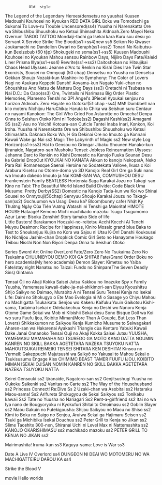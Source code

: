                Old  style
The Legend of the Legendary Heroes(densetsu no yuusha)
Kuusen Madoushi Kouhosei no Kyoukan
RED DATA GIRL
Boku wa Tomodachi ga Sukunai
To Love-ru Trouble Uncensored(ss4)
Yuusha ni Narenakatta Ore wa Shibushibu Shuushoku wo Ketsui Shimashita
Aldnoah.Zero
Mayoi Neko Overrun!
TABOO TATTOO
Mondaiji-tachi ga Isekai kara Kuru sou desu yo
Servant X Service
Strike The Blood(ss1->ss4)new ss5
Seikon No Qwaser 
Joukamachi no Dandelion
Owari no Seraph(ss1->ss2)
Tonari No Kaibutsu-kun
Beelzebub (60 tập)
Shokugeki no soma(ss1->ss5)
Kuusen Madoushi Kouhosei no Kyoukan
Mahou sensou
Rainbow Days, Nijiiro Days
Fate/Kaleid Liner Prisma Illya(ss1->ss4)
Rewrite(ss1->ss2)
Daitoshokan no Hitsujikai
Chaos Head
Ulysses: Jeanne d'Arc to Renkin no Kishi
Dies Irae
Twin Star Exorcists, Sousei no Onmyouji (50 chap)
Densetsu no Yuusha no Densetsu
Gekkan Shoujo Nozaki-kun
Mashiro-iro Symphony: The Color of Lovers
Nagi no Asukara
Keppeki Danshi! Aoyama-kun
Nagato Yuki-chan no Shoushitsu
Ano Natsu de Matteru
Dog Days (ss3)
Oretachi ni Tsubasa wa Nai
D.C.: Da Capo(ss3)
Ore, Twintails ni Narimasu
Big Order
Plastic Memories, Plamemo
Tenshi no 3P! Angel's 3Piece!
Kyoukai senjou no horizon 
Aldnoah. Zero
Hayate no Gotoku!(51 chap -ss4)
MM!
 Dumbbell nan kilo moteru
Nichijou
HaruChika: Haruta to Chika wa Seishun suru
Centaur no nayami
Kanokon: The Girl Who Cried Fox
Astarotte no Omocha!
Denpa Onna to Seishun Otoko
Kimi ni Todoke(ss2)
Dagashi Kashi(ss2)
Amagami SS (ss2)
Asu no Yoichi!
Kotoura-san
Cuticle Tantei Inaba
Inari, Konkon, Koi Iroha.
Yuusha ni Narenakatta Ore wa Shibushibu Shuushoku wo Ketsui Shimashita.
Daknara Boku Wa, H Ga Dekinai
Ore no Imouto ga Konnani Kawaii Wake ga Nai ss2
Magi: The Labyrinth of Magic ss2
     New style
Log Horizon(ss1->ss3)
Hai to Gensou no Grimgar
Jibaku Shounen Hanako-kun
Ijiranaide, Nagatoro-san
Mushoku Tensei: Jobless Reincarnation
Ulysses: Jehanne Darc to Renkin no Kishi
Domestic na Kanojo
Fuuka
Sounan Desu ka
Gabriel DropOut
KYOUKAI NO KANATA
Akkun to kanojo
NekoparA, Neko Para
Rail Romanesque
Saenai Heroine no Sodatekata
Vallove, Ikusa x Koi
Araburu Kisetsu no Otome-domo yo
3D Kanojo: Real Girl
Ore ga Suki nano wa Imouto dakedo Imouto ja Nai
KOMI-SAN WA, COMYUSHOU DESU
Frankenstein Family
BEATLESS
Hortensia Saga
Karakai Jozu no Takagi-san
Kino no Tabi: The Beautiful World
Island
Build Divide: Code Black
Uma Musume: Pretty Derby(SS2)
Domestic na Kanojo
Tada-kun wa Koi wo Shinai
Sousei no Onmyouji(50chap)
Senryuu Shoujo
Karakai Jouzu no Takagi-san(ss2)
Gochuumon wa Usagi Desu ka? Bloom(bunny cafe)
Nhật Ký Thường Ngày Của Tiên Vương
Watashi ni Tenshi ga Maiorita!
HIMOTE HOUSE
Hataage! Kemono Michi
machikado mazoku
Tsugu Tsugumomo
Azur Lane: Bisoku Zenshin!
Story tamako
 Side of life   
Little Busters!
Barakamon
Hoozuki-no-reitetsu
Acchi Kocchi
Ai Tenchi Muyou
Deaimon: Recipe for Happiness,
Kiniro Mosaic
grand blue
Baka to Test to Shoukanjuu
Kujira no Kora wa Sajou ni Utau
K-On!
Danshi Koukousei No Nichijou
Jashin-chan Dropkick
Comic Girl
Seto no Hanayome
Houkago Teibou Nisshi
Non Non Biyori
Denpa Onna to Seishun Otoko

Series 
Sword Art Online
OverLord
Fate/Zero
Zero No Tsukaima Zero No Tsukaima
CHUUNIBYOU DEMO KOI GA SHITAI!
Fate/Grand Order
Boku no hero academia(My hero academia)
Demon Slayer: Kimetsu no Yaiba
Fate/stay night
Nanatsu no Taizai: Fundo no Shinpan(The Seven Deadly Sins)
Gintama


Tensai Ōji no Akaji Kokka Saisei Jutsu
Kakkou no Iinazuke
Spy x Family
Yuusha, Yamemasu
kawaii-dake-ja-nai-shikimori-san
Eiyuu Kyoushitsu
Shijo Saikyo no Daimao, Murabito A ni Tensei Suru
Tensei Kenja no Isekai Life: Daini no Shokugyo o Ete
Mao Evelogia ni Mi o Sasage yo
Chiyu Mahou no Machigatta Tsukaikata: Senjou wo Kakeru Kaifuku Youin
Gaikotsu Kishi-sama, Tadaima Isekai e Odekakechuu
Kenja no Deshi wo Nanoru Kenja
Otome Game Sekai wa Mob ni Kibishii Sekai desu
Sono Bisque Doll wa Koi wo suru
Fuufu Ijou, Koibito Miman(More Than A Couple, But Less Than Lovers)
Shikkakumon no Saikyou Kenja
Kumicho Musume to Seiwagakari
Aharen-san wa Hakarenai 
Ayakashi Triangle của Kentaro Yabuki
Kawaii Dake Janai Onnanoko
Tensai Ouji no Akaji Kokka Saisei Jutsu
YUUSHA, YAMEMASU 
MAMAHAHA NO TSUREGO GA MOTO KANO DATTA
NOUMIN KANREN NO SKILL BAKKA AGETETARA NAZEKA TSUYOKU NATTA
MAHOUTSUKAI REIMEIKI
TENSEI SHITARA KEN DESHITA!
Kinsou no Vermeil: Gakeppuchi Majutsushi wa Saikyō no Yakusai to Mahou Sekai o Tsukisusumu
Engage Kiss
CHIMIMO
BEAST TAMER
FUUFU IJOU, KOIBITO MIMAN 
ISEKAI OJISAN
NOMIN KANREN NO SKILL BAKKA AGETETARA NAZEKA TSUYOKU NATTA


Seirei Gensouki ss2
 Ijiranaide, Nagatoro-san  ss2
Genjitsushugi Yuusha no Oukoku Saikenki  ss2
Vanitas no Carte ss2
The Way of the Househusband ss2
 Princess Connect! Re:Dive Ss 2
 Uzaki-chan wa Asobitai ss2
Hataraku Maou-sama! Ss2
Arifureta Shokugyou de Sekai Saikyou ss2
Tonikaku kawaii Ss2
Tate no Yuusha no Nariagari Ss2
Rent-a-girlfriend ss2
Itai no wa Iya nano de Bougyoryoku ni Kyokufuri Shitai to Omoimasu ss2
Goblin Slayer ss2
Maou Gakuin no Futekigousha: Shijou Saikyou no Maou no Shiso ss2
Kimi to Boku no Saigo no Senjou, Aruiwa Sekai ga Hajimaru Seisen ss2
Tsuki ga Michibiku Isekai Douchuu ss2
Peter Grill to Kenja no Jikan ss2
 Slime Taoshite 300-nen, Shiranai Uchi ni Level Max ni Nattemashita ss2
KANOJO OKARISHIMASU ss2
machikado mazoku  ss2
PETER GRILL TO KENJA NO JIKAN ss2

 Mairimashita! Iruma-kun ss3
Kaguya-sama: Love is War ss3

Date A Live IV
Overlord ss4
DUNGEON NI DEAI WO MOTOMERU NO WA MACHIGATTEIRU DAROU KA ss4

Strike the Blood V



movie 
Hello worlds
